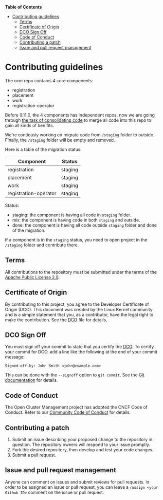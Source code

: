 **Table of Contents**

- [Contributing guidelines](#contributing-guidelines)
    - [Terms](#terms)
    - [Certificate of Origin](#certificate-of-origin)
    - [DCO Sign Off](#dco-sign-off)
    - [Code of Conduct](#code-of-conduct)
    - [Contributing a patch](#contributing-a-patch)
    - [Issue and pull request management](#issue-and-pull-request-management)

# Contributing guidelines

The ocm repo contains 4 core components:
* registration
* placement
* work
* registration-operator

Before 0.11.0, the 4 components has independent repos, now we are going through [the task of consolidating code](https://github.com/open-cluster-management-io/OCM/issues/128) to merge all code into this repo to gain all kinds of benifits.

We're contiously working on migrate code from `/staging` folder to outside. Finally, the `/staging` folder will be empty and removed.

Here is a table of the migration status:

| Component | Status |
| --- | --- |
| registration | staging |
| placement | staging |
| work | staging |
| registration-operator | staging |

Status:
* staging: the component is having all code in `staging` folder.
* mix: the component is having code in both `staging` and outside.
* done: the component is having all code outside `staging` folder and done of the migration.

If a component is in the `staging` status, you need to open project in the `/staging` folder and contribute there.

## Terms

All contributions to the repository must be submitted under the terms of the [Apache Public License 2.0](https://www.apache.org/licenses/LICENSE-2.0).

## Certificate of Origin

By contributing to this project, you agree to the Developer Certificate of Origin (DCO). This document was created by the Linux Kernel community and is a simple statement that you, as a contributor, have the legal right to make the contribution. See the [DCO](DCO) file for details.

## DCO Sign Off

You must sign off your commit to state that you certify the [DCO](DCO). To certify your commit for DCO, add a line like the following at the end of your commit message:

```
Signed-off-by: John Smith <john@example.com>
```

This can be done with the `--signoff` option to `git commit`. See the [Git documentation](https://git-scm.com/docs/git-commit#Documentation/git-commit.txt--s) for details.

## Code of Conduct

The Open Cluster Management project has adopted the CNCF Code of Conduct. Refer to our [Community Code of Conduct](CODE_OF_CONDUCT.md) for details.

## Contributing a patch

1. Submit an issue describing your proposed change to the repository in question. The repository owners will respond to your issue promptly.
2. Fork the desired repository, then develop and test your code changes.
3. Submit a pull request.

## Issue and pull request management

Anyone can comment on issues and submit reviews for pull requests. In order to be assigned an issue or pull request, you can leave a `/assign <your Github ID>` comment on the issue or pull request.
